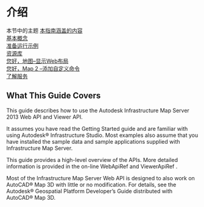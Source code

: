 # 介绍

本节中的主题
[本指南涵盖的内容](http://help.autodesk.com/view/AIMS/2013/ENU/caas.html?url=caas/vhelp/help-dev-autodesk-com/v/Infr--Map-Server/enu/2013/Help/0005-Develope0/0001-Introduc1/0002-What-Thi2.html)  
[基本概念](http://help.autodesk.com/view/AIMS/2013/ENU/caas.html?url=caas/vhelp/help-dev-autodesk-com/v/Infr--Map-Server/enu/2013/Help/0005-Develope0/0001-Introduc1/0003-Essentia3.html)  
[准备运行示例](http://help.autodesk.com/view/AIMS/2013/ENU/caas.html?url=caas/vhelp/help-dev-autodesk-com/v/Infr--Map-Server/enu/2013/Help/0005-Develope0/0001-Introduc1/0004-Preparin4.html)  
[资源库](http://help.autodesk.com/view/AIMS/2013/ENU/caas.html?url=caas/vhelp/help-dev-autodesk-com/v/Infr--Map-Server/enu/2013/Help/0005-Develope0/0001-Introduc1/0005-Resource5.html)  
[您好，地图–显示Web布局](http://help.autodesk.com/view/AIMS/2013/ENU/caas.html?url=caas/vhelp/help-dev-autodesk-com/v/Infr--Map-Server/enu/2013/Help/0005-Develope0/0001-Introduc1/0008-Hello--M8.html)  
[您好，Map 2 –添加自定义命令](http://help.autodesk.com/view/AIMS/2013/ENU/caas.html?url=caas/vhelp/help-dev-autodesk-com/v/Infr--Map-Server/enu/2013/Help/0005-Develope0/0001-Introduc1/0009-Hello--M9.html)  
[了解服务](http://help.autodesk.com/view/AIMS/2013/ENU/caas.html?url=caas/vhelp/help-dev-autodesk-com/v/Infr--Map-Server/enu/2013/Help/0005-Develope0/0001-Introduc1/0014-Understa14.html)  

## What This Guide Covers

This guide describes how to use the Autodesk Infrastructure Map Server 2013 Web API and Viewer API.

It assumes you have read the Getting Started guide and are familiar with using Autodesk® Infrastructure Studio. Most examples also assume that you have installed the sample data and sample applications supplied with Infrastructure Map Server.

This guide provides a high-level overview of the APIs. More detailed information is provided in the on-line WebApiRef and ViewerApiRef .

Most of the Infrastructure Map Server Web API is designed to also work on AutoCAD® Map 3D with little or no modification. For details, see the Autodesk® Geospatial Platform Developer’s Guide distributed with AutoCAD® Map 3D.

